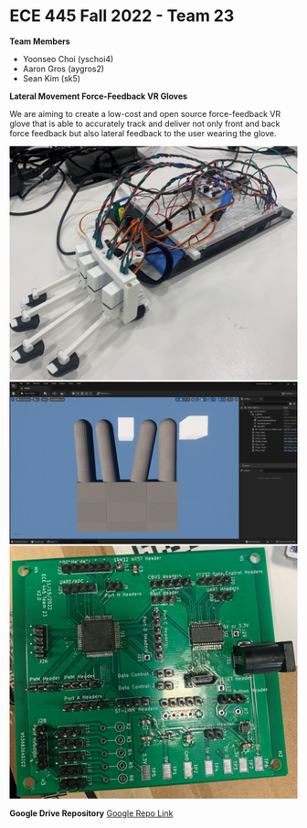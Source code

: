 # ECE 445 Fall 2022 - Team 23

**Team Members**
- Yoonseo Choi (yschoi4)
- Aaron Gros (aygros2)
- Sean Kim (sk5)

**Lateral Movement Force-Feedback VR Gloves**

We are aiming to create a low-cost and open source force-feedback VR glove that is able to accurately track and deliver not only front and back force feedback
but also lateral feedback to the user wearing the glove.

<img src="Glove.jpg">
<img src="Hand Virtual Simulation.png">
<img src="PCB.jpg">

**Google Drive Repository** 
[Google Repo Link](https://drive.google.com/drive/folders/11H3rUvDkAtsJpdgwuR88esnsnRXGqsm2?usp=sharing)

